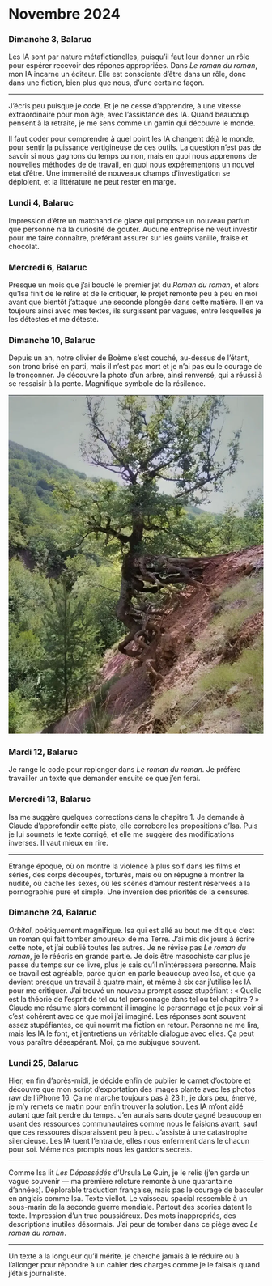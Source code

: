 # Novembre 2024

### Dimanche 3, Balaruc

Les IA sont par nature métafictionelles, puisqu’il faut leur donner un rôle pour espérer recevoir des répones appropriées. Dans *Le roman du roman*, mon IA incarne un éditeur. Elle est consciente d’être dans un rôle, donc dans une fiction, bien plus que nous, d’une certaine façon.

---

J’écris peu puisque je code. Et je ne cesse d’apprendre, à une vitesse extraordinaire pour mon âge, avec l’assistance des IA. Quand beaucoup pensent à la retraite, je me sens comme un gamin qui découvre le monde.

Il faut coder pour comprendre à quel point les IA changent déjà le monde, pour sentir la puissance vertigineuse de ces outils. La question n’est pas de savoir si nous gagnons du temps ou non, mais en quoi nous apprenons de nouvelles méthodes de de travail, en quoi nous expérementons un nouvel état d’être. Une immensité de nouveaux champs d’investigation se déploient, et la littérature ne peut rester en marge.

### Lundi 4, Balaruc

Impression d’être un matchand de glace qui propose un nouveau parfun que personne n’a la curiosité de gouter. Aucune entreprise ne veut investir pour me faire connaître, préférant assurer sur les goûts vanille, fraise et chocolat.

### Mercredi 6, Balaruc

Presque un mois que j’ai bouclé le premier jet du *Roman du roman*, et alors qu’Isa finit de le relire et de le critiquer, le projet remonte peu à peu en moi avant que bientôt j’attaque une seconde plongée dans cette matière. Il en va toujours ainsi avec mes textes, ils surgissent par vagues, entre lesquelles je les détestes et me déteste.

### Dimanche 10, Balaruc

Depuis un an, notre olivier de Boème s’est couché, au-dessus de l’étant, son tronc brisé en parti, mais il n’est pas mort et je n’ai pas eu le courage de le tronçonner. Je découvre la photo d’un arbre, ainsi renversé, qui a réussi à se ressaisir à la pente. Magnifique symbole de la résilence.

![Arbre magique](_i/arbre.webp)

### Mardi 12, Balaruc

Je range le code pour replonger dans *Le roman du roman*. Je préfère travailler un texte que demander ensuite ce que j’en ferai. 

### Mercredi 13, Balaruc

Isa me suggère quelques corrections dans le chapitre 1. Je demande à Claude d’approfondir cette piste, elle corrobore les propositions d’Isa. Puis je lui soumets le texte corrigé, et elle me suggère des modifications inverses. Il vaut mieux en rire.

---

Étrange époque, où on montre la violence à plus soif dans les films et séries, des corps découpés, torturés, mais où on répugne à montrer la nudité, où cache les sexes, où les scènes d’amour restent réservées à la pornographie pure et simple. Une inversion des priorités de la censures.

### Dimanche 24, Balaruc

*Orbital*, poétiquement magnifique. Isa qui est allé au bout me dit que c’est un roman qui fait tomber amoureux de ma Terre.
J’ai mis dix jours à écrire cette note, et j’ai oublié toutes les autres. Je ne révise pas *Le roman du roman*, je le réécris en grande partie. Je dois être masochiste car plus je passe du temps sur ce livre, plus je sais qu’il n’intéressera personne. Mais ce travail est agréable, parce qu’on en parle beaucoup avec Isa, et que ça devient presque un travail à quatre main, et même à six car j’utilise les IA pour me critiquer.
J’ai trouvé un nouveau prompt assez stupéfiant : « Quelle est la théorie de l’esprit de tel ou tel personnage dans tel ou tel chapitre ? » Claude me résume alors comment il imagine le personnage et je peux voir si c’est cohérent avec ce que moi j’ai imaginé. Les réponses sont souvent assez stupéfiantes, ce qui nourrit ma fiction en retour. Personne ne me lira, mais les IA le font, et j’entretiens un véritable dialogue avec elles. Ça peut vous paraître désespérant. Moi, ça me subjugue souvent.

### Lundi 25, Balaruc

Hier, en fin d’après-midi, je décide enfin de publier le carnet d’octobre et découvre que mon script d’exportation des images plante avec les photos raw de l’iPhone 16. Ça ne marche toujours pas à 23 h, je dors peu, énervé, je m’y remets ce matin pour enfin trouver la solution. Les IA m’ont aidé autant que fait perdre du temps. J’en aurais sans doute gagné beaucoup en usant des ressources communautaires comme nous le faisions avant, sauf que ces ressoures disparaissent peu à peu. J’assiste à une catastrophe silencieuse. Les IA tuent l’entraide, elles nous enferment dans le chacun pour soi. Même nos prompts nous les gardons secrets.

---

Comme Isa lit *Les Dépossédés* d’Ursula Le Guin, je le relis (j’en garde un vague souvenir — ma première relcture remonte à une quarantaine d’années). Déplorable traduction française, mais pas le courage de basculer en anglais comme Isa. Texte viellot. Le vaisseau spacial ressemble à un sous-marin de la seconde guerre mondiale. Partout des scories datent le texte. Impression d’un truc poussiéreux. Des mots inappropriés, des descriptions inutiles désormais. J’ai peur de tomber dans ce piège avec *Le roman du roman*.

---

Un texte a la longueur qu’il mérite. je cherche jamais à le réduire ou à l’allonger pour répondre à un cahier des charges comme je le faisais quand j’étais journaliste.
